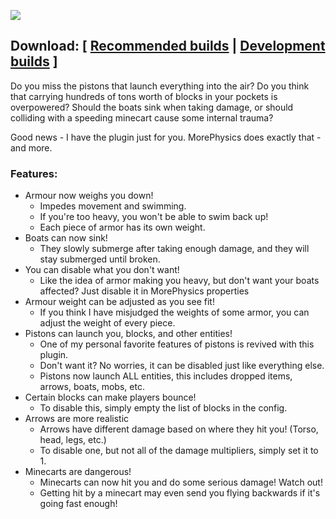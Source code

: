 ![](http://static.wolvencraft.com/img/morephysics/logo-normal.png)

## Download: [ [Recommended builds](http://dev.bukkit.org/server-mods/morephysics/files/) | [Development builds](http://shackledmc.com:8080/job/MorePhysics/) ] ##

Do you miss the pistons that launch everything into the air? Do you think that carrying hundreds of tons worth of blocks in your pockets is overpowered? Should the boats sink when taking damage, or should colliding with a speeding minecart cause some internal trauma?

Good news - I have the plugin just for you. MorePhysics does exactly that - and more.

### Features: ###
* Armour now weighs you down!
    * Impedes movement and swimming.
    * If you're too heavy, you won't be able to swim back up!
    * Each piece of armor has its own weight.
* Boats can now sink!
    * They slowly submerge after taking enough damage, and they will stay submerged until broken.
* You can disable what you don't want!
    * Like the idea of armor making you heavy, but don't want your boats affected? Just disable it in MorePhysics properties
* Armour weight can be adjusted as you see fit!
    * If you think I have misjudged the weights of some armor, you can adjust the weight of every piece.
* Pistons can launch you, blocks, and other entities!
    * One of my personal favorite features of pistons is revived with this plugin.
    * Don't want it? No worries, it can be disabled just like everything else.
    * Pistons now launch ALL entities, this includes dropped items, arrows, boats, mobs, etc.
* Certain blocks can make players bounce!
    * To disable this, simply empty the list of blocks in the config.
* Arrows are more realistic
    * Arrows have different damage based on where they hit you! (Torso, head, legs, etc.)
    * To disable one, but not all of the damage multipliers, simply set it to 1.
* Minecarts are dangerous!
    * Minecarts can now hit you and do some serious damage! Watch out!
    * Getting hit by a minecart may even send you flying backwards if it's going fast enough!